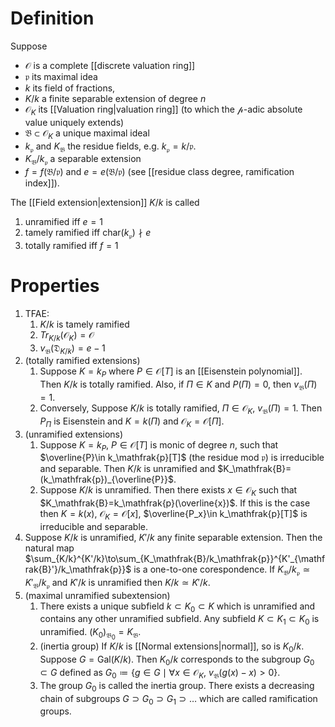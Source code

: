 # Definition
Suppose 
- $\mathcal{O}$ is a complete [[discrete valuation ring]]
- $\mathfrak{p}$ its maximal idea
- $k$ its field of fractions, 
- $K/k$ a finite separable extension of degree $n$
- $\mathcal{O}_K$ its [[Valuation ring|valuation ring]] (to which the $\mathcal{p}$-adic absolute value uniquely extends)
- $\mathfrak{B}\subset\mathcal{O}_K$ a unique maximal ideal
- $k_\mathfrak{p}$ and $K_\mathfrak{B}$ the residue fields, e.g. $k_\mathfrak{p}=k/\mathfrak{p}$.
- $K_\mathfrak{B}/k_\mathfrak{p}$ a separable extension
- $f=f(\mathfrak{B}/\mathfrak{p})$ and $e=e(\mathfrak{B}/\mathfrak{p})$ (see [[residue class degree, ramification index]]).

The [[Field extension|extension]] $K/k$ is called
1. unramified iff $e=1$
2. tamely ramified iff $\text{char}(k_\mathfrak{p})\nmid e$
3. totally ramified iff $f=1$

# Properties
1. TFAE:
	1. $K/k$ is tamely ramified
	2. $Tr_{K/k}(\mathcal{O}_K)=\mathcal{O}$
	3. $v_\mathfrak{B}(\mathfrak{D}_{K/k})=e-1$
2. (totally ramified extensions)
	1. Suppose $K=k_P$ where $P\in\mathcal{O}[T]$ is an [[Eisenstein polynomial]]. Then $K/k$ is totally ramified. Also, if $\Pi\in K$ and $P(\Pi)=0$, then $v_\mathfrak{B}(\Pi)=1$.
	2. Conversely, Suppose $K/k$ is totally ramified, $\Pi\in\mathcal{O}_K$, $v_\mathfrak{B}(\Pi)=1$. Then $P_\Pi$ is Eisenstein and $K=k(\Pi)$ and $\mathcal{O}_K=\mathcal{O}[\Pi]$.
3. (unramified extensions)
	1. Suppose $K=k_P$, $P\in\mathcal{O}[T]$ is monic of degree $n$, such that $\overline{P}\in k_\mathfrak{p}[T]$ (the residue mod $\mathfrak{p}$) is irreducible and separable. Then $K/k$ is unramified and $K_\mathfrak{B}=(k_\mathfrak{p})_{\overline{P}}$.
	2. Suppose $K/k$ is unramified. Then there exists $x\in\mathcal{O}_K$ such that $K_\mathfrak{B}=k_\mathfrak{p}(\overline{x})$. If this is the case then $K=k(x)$, $\mathcal{O}_K=\mathcal{O}[x]$, $\overline{P_x}\in k_\mathfrak{p}[T]$ is irreducible and separable.
4. Suppose $K/k$ is unramified, $K'/k$ any finite separable extension. Then the natural map $\sum_{K/k}^{K'/k}\to\sum_{K_\mathfrak{B}/k_\mathfrak{p}}^{K'_{\mathfrak{B}'}/k_\mathfrak{p}}$ is a one-to-one corespondence. If $K_\mathfrak{B}/k_\mathfrak{p}\simeq K'_\mathfrak{B}/k_\mathfrak{p}$ and $K'/k$ is unramified then $K/k\simeq K'/k$.
5. (maximal unramified subextension)
	1. There exists a unique subfield $k\subset K_0\subset K$ which is unramified and contains any other unramified subfield. Any subfield $K\subset K_1\subset K_0$ is unramified. $(K_0)_{\mathfrak{B}_0}=K_\mathfrak{B}$.
	2. (inertia group) If $K/k$ is [[Normal extensions|normal]], so is $K_0/k$. Suppose $G=\text{Gal}(K/k)$. Then $K_0/k$ corresponds to the subgroup $G_0\subset G$ defined as $G_0\coloneqq\{g\in G\mid\forall x\in\mathcal{O}_K,\ v_\mathfrak{B}(g(x)-x)>0\}$.
	3. The group $G_0$ is called the inertia group. There exists a decreasing chain of subgroups $G\supset G_0\supset G_1\supset\dots$ which are called ramification groups.